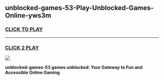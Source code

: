 
## unblocked-games-53-Play-Unblocked-Games-Online-yws3m
<h3>
<a href="https://premium76.site?title=unblocked-games-53&ref=24A">CLICK TO PLAY</a></h3>
<hr>

<h3>
<a href="https://premium76.site?title=unblocked-games-53&ref=24A">CLICK 2 PLAY</a>
  
</h3>

<a href="https://premium76.site?title=unblocked-games-53&ref=24A"><img src="https://clearcache.store/games.png"></a>


**unblocked-games-53 games unblocked: Your Gateway to Fun and Accessible Online Gaming**

